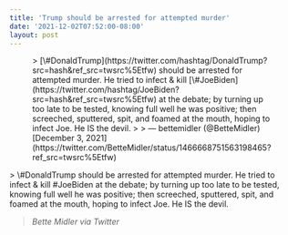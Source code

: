 ```yaml
---
title: 'Trump should be arrested for attempted murder'
date: '2021-12-02T07:52:00-08:00'
layout: post
---
```


<figure class="wp-block-embed is-provider-twitter wp-block-embed-twitter"><div class="wp-block-embed__wrapper">> [\#DonaldTrump](https://twitter.com/hashtag/DonaldTrump?src=hash&ref_src=twsrc%5Etfw) should be arrested for attempted murder. He tried to infect &amp; kill [\#JoeBiden](https://twitter.com/hashtag/JoeBiden?src=hash&ref_src=twsrc%5Etfw) at the debate; by turning up too late to be tested, knowing full well he was positive; then screeched, sputtered, spit, and foamed at the mouth, hoping to infect Joe. He IS the devil.
> 
> — bettemidler (@BetteMidler) [December 3, 2021](https://twitter.com/BetteMidler/status/1466668751563198465?ref_src=twsrc%5Etfw)

<script async="" charset="utf-8" src="https://platform.twitter.com/widgets.js"></script></div></figure>> \#DonaldTrump should be arrested for attempted murder. He tried to infect &amp; kill #JoeBiden at the debate; by turning up too late to be tested, knowing full well he was positive; then screeched, sputtered, spit, and foamed at the mouth, hoping to infect Joe. He IS the devil.
> 
> <cite>Bette Midler via Twitter</cite>